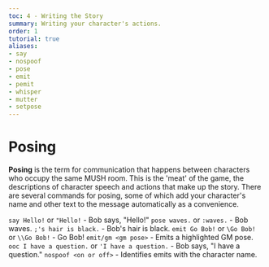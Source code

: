 ```yaml
---
toc: 4 - Writing the Story
summary: Writing your character's actions.
order: 1
tutorial: true
aliases:
- say
- nospoof
- pose
- emit
- pemit
- whisper
- mutter
- setpose
---
```

# Posing

**Posing** is the term for communication that happens between characters who occupy the same MUSH room.  This is the 'meat' of the game, the descriptions of character speech and actions that make up the story. There are several commands for posing, some of which add your character's name and other text to the message automatically as a convenience.

`say Hello!` or `"Hello!` - Bob says, "Hello!"
`pose waves.` or `:waves.` - Bob waves.
`;'s hair is black.` - Bob's hair is black.
`emit Go Bob!` or `\Go Bob!` or `\\Go Bob!` - Go Bob!
`emit/gm <gm pose>` - Emits a highlighted GM pose.
`ooc I have a question.` or `'I have a question.` - <OOC> Bob says, "I have a question."
`nospoof <on or off>` - Identifies emits with the character name.